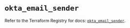 # `okta_email_sender`

Refer to the Terraform Registry for docs: [`okta_email_sender`](https://registry.terraform.io/providers/okta/okta/4.7.0/docs/resources/email_sender).
